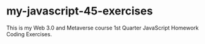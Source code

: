 # my-javascript-45-exercises
This is my Web 3.0 and Metaverse course 1st Quarter JavaScript Homework Coding Exercises.
